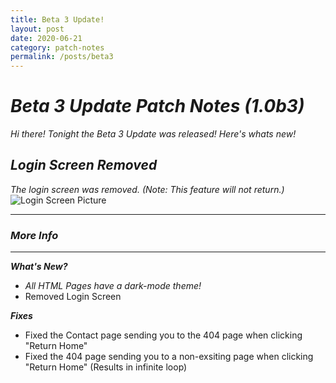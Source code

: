 ```yaml
---
title: Beta 3 Update!
layout: post
date: 2020-06-21
category: patch-notes
permalink: /posts/beta3
---
```


# _Beta 3 Update Patch Notes (1.0b3)_

_Hi there! Tonight the Beta 3 Update was released! Here's whats new!_



## _Login Screen Removed_
_The login screen was removed. (Note: This feature will not return.)_
![Login Screen Picture](https://raw.githubusercontent.com/Lennon-Incorporated/test/master/pictures/login-screen1.png)

------------------
### **_More Info_**
------------------
_**What's New?**_

- _All HTML Pages have a dark-mode theme!_
- Removed Login Screen

_**Fixes**_

- Fixed the Contact page sending you to the 404 page when clicking "Return Home"
- Fixed the 404 page sending you to a non-exsiting page when clicking "Return Home" (Results in infinite loop)
